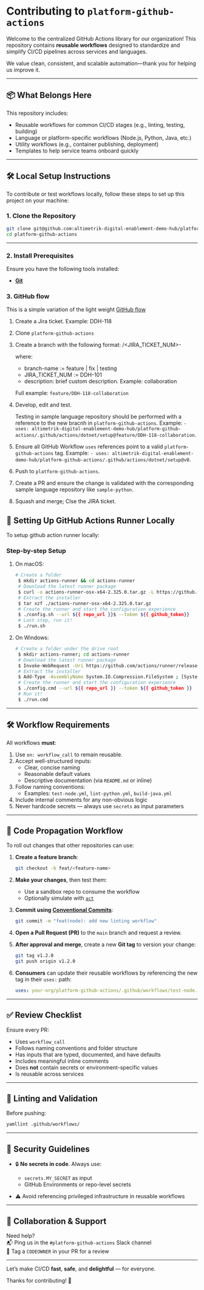 # Contributing to `platform-github-actions`

Welcome to the centralized GitHub Actions library for our organization! This repository contains **reusable workflows** designed to standardize and simplify CI/CD pipelines across services and languages.

We value clean, consistent, and scalable automation—thank you for helping us improve it.

---

## 📦 What Belongs Here

This repository includes:

- Reusable workflows for common CI/CD stages (e.g., linting, testing, building)
- Language or platform-specific workflows (Node.js, Python, Java, etc.)
- Utility workflows (e.g., container publishing, deployment)
- Templates to help service teams onboard quickly

---

## 🛠️ Local Setup Instructions

To contribute or test workflows locally, follow these steps to set up this project on your machine:

### 1. Clone the Repository

```bash
git clone git@github.com:altimetrik-digital-enablement-demo-hub/platform-github-actions.git
cd platform-github-actions
```

---

### 2. Install Prerequisites

Ensure you have the following tools installed:

- **[Git](https://git-scm.com/)**

### 3. GitHub flow

This is a simple variation of the light weight [GitHub flow](https://docs.github.com/en/get-started/using-github/github-flow)

1. Create a Jira ticket. Example: DDH-118
2. Clone `platform-github-actions`
3. Create a branch with the following format: <branch-name>/<JIRA_TICKET_NUM>-<description>

   where:
   - branch-name := feature | fix | testing 
   - JIRA_TICKET_NUM := DDH-101
   - description: brief custom description. Example: collaboration

   Full example: `feature/DDH-118-collaboration`

4. Develop, edit and test.

   Testing in sample language repository should be performed with a reference to the new bracnh in `platform-github-actions`.
   Example: `- uses: altimetrik-digital-enablement-demo-hub/platform-github-actions/.github/actions/dotnet/setup@feature/DDH-118-collaboration`.
5. Ensure all GitHub Workflow `uses` references point to a valid `platform-github-actions` tag.
   Example: `- uses: altimetrik-digital-enablement-demo-hub/platform-github-actions/.github/actions/dotnet/setup@v0`.
6. Push to `platform-github-actions`.
7. Create a PR and ensure the change is validated with the corresponding sample language repository like `sample-python`.
8. Squash and merge; Clse the JIRA ticket.

## 🧪 Setting Up GitHub Actions Runner Locally

To setup github action runner locally:

### Step-by-step Setup

1.  On macOS:  
     ```bash
     # Create a folder
      $ mkdir actions-runner && cd actions-runner
      # Download the latest runner package
      $ curl -o actions-runner-osx-x64-2.325.0.tar.gz -L https://github.com/actions/runner/releases/download/v2.325.0/actions-runner-osx-x64-2.325.0.tar.gz
      # Extract the installer
      $ tar xzf ./actions-runner-osx-x64-2.325.0.tar.gz
      # Create the runner and start the configuration experience
      $ ./config.sh --url ${{ repo_url }}$ --token ${{ github_token}}
      # Last step, run it!
      $ ./run.sh
     ```
2.  On Windows:
     ```bash
     # Create a folder under the drive root
      $ mkdir actions-runner; cd actions-runner
      # Download the latest runner package
      $ Invoke-WebRequest -Uri https://github.com/actions/runner/releases/download/v2.325.0/actions-runner-win-x64-2.325.0.zip -OutFile actions-runner-win-x64-2.325.0.zip
      # Extract the installer
      $ Add-Type -AssemblyName System.IO.Compression.FileSystem ; [System.IO.Compression.ZipFile]::ExtractToDirectory("$PWD/actions-runner-win-x64-2.325.0.zip", "$PWD")
      # Create the runner and start the configuration experience
      $ ./config.cmd --url ${{ repo_url }} --token ${{ github_token }}
      # Run it!
      $ ./run.cmd
     ```

---

## 🛠 Workflow Requirements

All workflows **must**:

1. Use `on: workflow_call` to remain reusable.
2. Accept well-structured inputs:
   - Clear, concise naming
   - Reasonable default values
   - Descriptive documentation (via `README.md` or inline)
3. Follow naming conventions:
   - Examples: `test-node.yml`, `lint-python.yml`, `build-java.yml`
4. Include internal comments for any non-obvious logic
5. Never hardcode secrets — always use `secrets` as input parameters

---

## 🚀 Code Propagation Workflow

To roll out changes that other repositories can use:

1. **Create a feature branch**:
   ```bash
   git checkout -b feat/<feature-name>
   ```

2. **Make your changes**, then test them:
   - Use a sandbox repo to consume the workflow
   - Optionally simulate with [`act`](https://github.com/nektos/act)

3. **Commit using [Conventional Commits](https://www.conventionalcommits.org/)**:
   ```bash
   git commit -m "feat(node): add new linting workflow"
   ```

4. **Open a Pull Request (PR)** to the `main` branch and request a review.

5. **After approval and merge**, create a new **Git tag** to version your change:
   ```bash
   git tag v1.2.0
   git push origin v1.2.0
   ```

6. **Consumers** can update their reusable workflows by referencing the new tag in their `uses:` path:
   ```yaml
   uses: your-org/platform-github-actions/.github/workflows/test-node.yml@v1.2.0
   ```

---


## ✅ Review Checklist

Ensure every PR:

- Uses `workflow_call`
- Follows naming conventions and folder structure
- Has inputs that are typed, documented, and have defaults
- Includes meaningful inline comments
- Does **not** contain secrets or environment-specific values
- Is reusable across services

---

## 🧹 Linting and Validation

Before pushing:

```bash
yamllint .github/workflows/
```

---

## 🔐 Security Guidelines

- 🔒 **No secrets in code**. Always use:
  - `secrets.MY_SECRET` as input
  - GitHub Environments or repo-level secrets

- ⚠️ Avoid referencing privileged infrastructure in reusable workflows

---

## 🤝 Collaboration & Support

Need help?  
📬 Ping us in the `#platform-github-actions` Slack channel  
👥 Tag a `CODEOWNER` in your PR for a review

---

Let’s make CI/CD **fast**, **safe**, and **delightful** — for everyone.

Thanks for contributing! 💙
